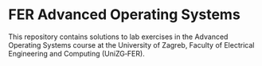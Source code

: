 # FER Advanced Operating Systems

This repository contains solutions to lab exercises in the Advanced Operating Systems course at the University of Zagreb, Faculty of Electrical Engineering and Computing (UniZG‑FER).
